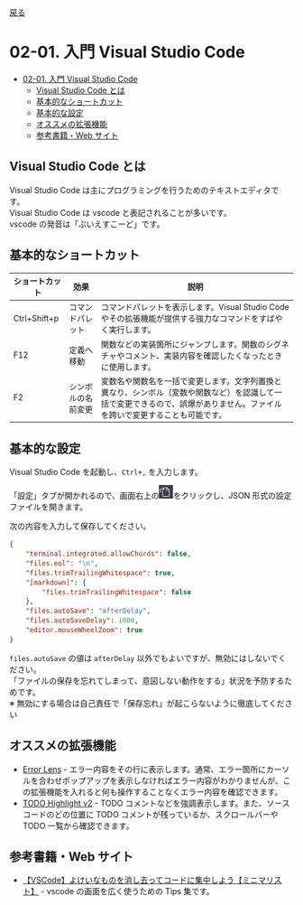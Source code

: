 [戻る](../../../README.md)

# 02-01. 入門 Visual Studio Code

- [02-01. 入門 Visual Studio Code](#02-01-入門-visual-studio-code)
  - [Visual Studio Code とは](#visual-studio-code-とは)
  - [基本的なショートカット](#基本的なショートカット)
  - [基本的な設定](#基本的な設定)
  - [オススメの拡張機能](#オススメの拡張機能)
  - [参考書籍・Web サイト](#参考書籍web-サイト)

## Visual Studio Code とは

Visual Studio Code は主にプログラミングを行うためのテキストエディタです。  
Visual Studio Code は vscode と表記されることが多いです。  
vscode の発音は「ぶいえすこーど」です。

## 基本的なショートカット

| ショートカット | 効果               | 説明                                                                                                                                                                       |
| -------------- | ------------------ | -------------------------------------------------------------------------------------------------------------------------------------------------------------------------- |
| Ctrl+Shift+p   | コマンドパレット   | コマンドパレットを表示します。Visual Studio Code やその拡張機能が提供する強力なコマンドをすばやく実行します。                                                              |
| F12            | 定義へ移動         | 関数などの実装箇所にジャンプします。関数のシグネチャやコメント、実装内容を確認したくなったときに使用します。                                                               |
| F2             | シンボルの名前変更 | 変数名や関数名を一括で変更します。文字列置換と異なり、シンボル（変数や関数など）を認識して一括で変更できるので、誤爆がありません。ファイルを跨いで変更することも可能です。 |

## 基本的な設定

Visual Studio Code を起動し、`Ctrl+,` を入力します。

「設定」タブが開かれるので、画面右上の![設定（JSON）を開く](images/image.png)をクリックし、JSON 形式の設定ファイルを開きます。

次の内容を入力して保存してください。

```json
{
    "terminal.integrated.allowChords": false,
    "files.eol": "\n",
    "files.trimTrailingWhitespace": true,
    "[markdown]": {
        "files.trimTrailingWhitespace": false
    },
    "files.autoSave": "afterDelay",
    "files.autoSaveDelay": 1000,
    "editor.mouseWheelZoom": true
}
```

`files.autoSave` の値は `afterDelay` 以外でもよいですが、無効にはしないでください。  
「ファイルの保存を忘れてしまって、意図しない動作をする」状況を予防するためです。  
※ 無効にする場合は自己責任で「保存忘れ」が起こらないように徹底してください

## オススメの拡張機能

- [Error Lens](https://marketplace.visualstudio.com/items?itemName=usernamehw.errorlens) - エラー内容をその行に表示します。通常、エラー箇所にカーソルを合わせポップアップを表示しなければエラー内容がわかりませんが、この拡張機能を入れると何も操作することなくエラー内容を確認できます。
- [TODO Highlight v2](https://marketplace.visualstudio.com/items?itemName=jgclark.vscode-todo-highlight) - TODO コメントなどを強調表示します。また、ソースコードのどの位置に TODO コメントが残っているか、スクロールバーや TODO 一覧から確認できます。

## 参考書籍・Web サイト

- [【VSCode】よけいなものを消し去ってコードに集中しよう【ミニマリスト】](https://www.kurusugawa.jp/20210512-vscode-wide-area/) - vscode の画面を広く使うための Tips 集です。
